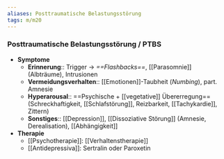 ```yaml
---
aliases: Posttraumatische Belastungsstörung
tags: m/m20
---
```

### Posttraumatische Belastungsstörung / PTBS
- **Symptome**
	- **Erinnerung**:: Trigger → *==Flashbacks==*, [[Parasomnie]] (Albträume), Intrusionen
	- **Vermeidungsverhalten**:: [[Emotionen]]-Taubheit (*Numbing*), part. Amnesie
	- **Hyperarousal**:: ==Psychische + [[vegetative]] Übererregung== (Schreckhaftigkeit, [[Schlafstörung]], Reizbarkeit, [[Tachykardie]], Zittern)
	- **Sonstiges**:: [[Depression]], [[Dissoziative Störung]] (Amnesie, Derealisation), [[Abhängigkeit]]
- **Therapie**
	- [[Psychotherapie]]: [[Verhaltenstherapie]]
	- [[Antidepressiva]]: Sertralin oder Paroxetin